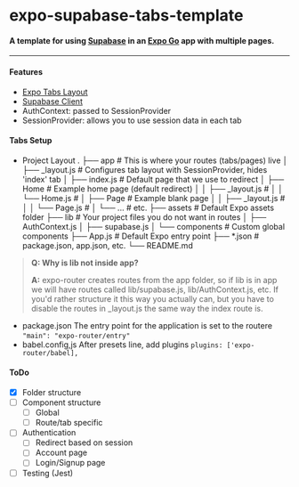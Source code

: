 # expo-supabase-tabs-template
#### A template for using [Supabase](https://supabase.com/ "Supabase") in an [Expo Go](https://expo.dev/client "Expo Go") app with multiple pages.

------------
#### Features
- [Expo Tabs Layout](https://docs.expo.dev/router/advanced/tabs/ "Expo Tabs Layout")
- [Supabase Client](https://supabase.com/docs/reference/javascript/v0/initializing "Supabase Client")
- AuthContext: passed to SessionProvider
- SessionProvider: allows you to use session data in each tab

#### Tabs Setup
- Project Layout
    .
    ├── app                  # This is where your routes (tabs/pages) live
    │   ├── _layout.js       # Configures tab layout with SessionProvider, hides 'index' tab
    │   ├── index.js         # Default page that we use to redirect
    │   ├── Home             # Example home page (default redirect)
    │   │   ├── _layout.js   #
    │   │   └── Home.js      #
    │   ├── Page             # Example blank page
    │   │   ├── _layout.js   #
    │   │   └── Page.js      #
    │   └── ...              # etc.
    ├── assets               # Default Expo assets folder
    ├── lib                  # Your project files you do not want in routes
    │   ├── AuthContext.js
    │   ├── supabase.js
    │   └── components       # Custom global components 
    ├── App.js               # Default Expo entry point
    ├── *.json               # package.json, app.json, etc.
    └── README.md

> **Q: Why is lib not inside app?**
>
> **A:** expo-router creates routes from the app folder, so if lib is in app we will have routes called lib/supabase.js, lib/AuthContext.js, etc. If you'd rather structure it this way you actually can, but you have to disable the routes in _layout.js the same way the index route is.

- package.json
The entry point for the application is set to the routere
`"main": "expo-router/entry"`
- babel.config,js
After presets line, add plugins
`plugins: ['expo-router/babel],`

#### ToDo
- [x] Folder structure
- [ ] Component structure
    - [ ] Global
    - [ ] Route/tab specific
- [ ] Authentication
    - [ ] Redirect based on session
    - [ ] Account page
    - [ ] Login/Signup page
- [ ] Testing (Jest)
